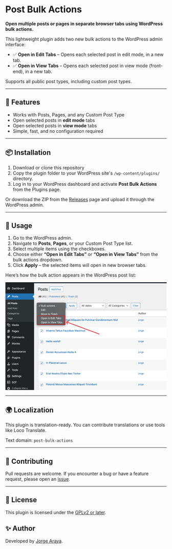 
# Post Bulk Actions

**Open multiple posts or pages in separate browser tabs using WordPress bulk actions.**

This lightweight plugin adds two new bulk actions to the WordPress admin interface:

- ✅ **Open in Edit Tabs** – Opens each selected post in edit mode, in a new tab.
- ✅ **Open in View Tabs** – Opens each selected post in view mode (front-end), in a new tab.

Supports all public post types, including custom post types.

---

## 🧩 Features

- Works with Posts, Pages, and any Custom Post Type
- Open selected posts in **edit mode** tabs
- Open selected posts in **view mode** tabs
- Simple, fast, and no configuration required

---

## 📦 Installation

1. Download or clone this repository
2. Copy the plugin folder to your WordPress site's `/wp-content/plugins/` directory.
3. Log in to your WordPress dashboard and activate **Post Bulk Actions** from the Plugins page.

Or download the ZIP from the [Releases](https://github.com/jorgearaya474/post-bulk-actions/releases) page and upload it through the WordPress admin.

---

## 🚀 Usage

1. Go to the WordPress admin.
2. Navigate to **Posts**, **Pages**, or your Custom Post Type list.
3. Select multiple items using the checkboxes.
4. Choose either **“Open in Edit Tabs”** or **“Open in View Tabs”** from the bulk actions dropdown.
5. Click **Apply** – the selected items will open in new browser tabs.

Here’s how the bulk action appears in the WordPress post list:

![Bulk Actions Screenshot](screenshots/sample.png)

---

## 🌍 Localization

This plugin is translation-ready. You can contribute translations or use tools like Loco Translate.

Text domain: `post-bulk-actions`

---

## 🤝 Contributing

Pull requests are welcome. If you encounter a bug or have a feature request, please open an [issue](https://github.com/jorgearaya474/post-bulk-actions/issues).

---

## 📜 License

This plugin is licensed under the [GPLv2 or later](https://www.gnu.org/licenses/gpl-2.0.html).


## ✨ Author

Developed by [Jorge Araya](https://jorgearaya.com).  
